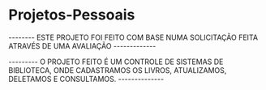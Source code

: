 # Projetos-Pessoais

 -------- ESTE PROJETO FOI FEITO COM BASE NUMA SOLICITAÇÃO FEITA ATRAVÉS DE UMA AVALIAÇÃO -------------
 
 
  --------- O PROJETO FEITO É UM CONTROLE DE SISTEMAS DE BIBLIOTECA, ONDE CADASTRAMOS OS LIVROS, ATUALIZAMOS, DELETAMOS E CONSULTAMOS. --------------
